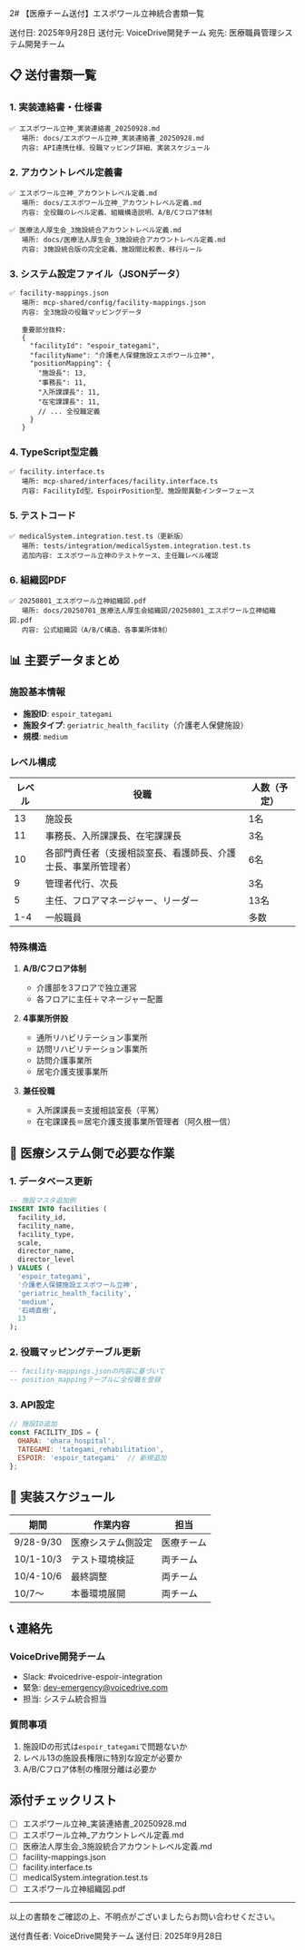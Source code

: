 2# 【医療チーム送付】エスポワール立神統合書類一覧

送付日: 2025年9月28日
送付元: VoiceDrive開発チーム
宛先: 医療職員管理システム開発チーム

## 📋 送付書類一覧

### 1. 実装連絡書・仕様書
```
✅ エスポワール立神_実装連絡書_20250928.md
   場所: docs/エスポワール立神_実装連絡書_20250928.md
   内容: API連携仕様、役職マッピング詳細、実装スケジュール
```

### 2. アカウントレベル定義書
```
✅ エスポワール立神_アカウントレベル定義.md
   場所: docs/エスポワール立神_アカウントレベル定義.md
   内容: 全役職のレベル定義、組織構造説明、A/B/Cフロア体制

✅ 医療法人厚生会_3施設統合アカウントレベル定義.md
   場所: docs/医療法人厚生会_3施設統合アカウントレベル定義.md
   内容: 3施設統合版の完全定義、施設間比較表、移行ルール
```

### 3. システム設定ファイル（JSONデータ）
```
✅ facility-mappings.json
   場所: mcp-shared/config/facility-mappings.json
   内容: 全3施設の役職マッピングデータ

   重要部分抜粋:
   {
     "facilityId": "espoir_tategami",
     "facilityName": "介護老人保健施設エスポワール立神",
     "positionMapping": {
       "施設長": 13,
       "事務長": 11,
       "入所課課長": 11,
       "在宅課課長": 11,
       // ... 全役職定義
     }
   }
```

### 4. TypeScript型定義
```
✅ facility.interface.ts
   場所: mcp-shared/interfaces/facility.interface.ts
   内容: FacilityId型、EspoirPosition型、施設間異動インターフェース
```

### 5. テストコード
```
✅ medicalSystem.integration.test.ts（更新版）
   場所: tests/integration/medicalSystem.integration.test.ts
   追加内容: エスポワール立神のテストケース、主任職レベル確認
```

### 6. 組織図PDF
```
✅ 20250801_エスポワール立神組織図.pdf
   場所: docs/20250701_医療法人厚生会組織図/20250801_エスポワール立神組織図.pdf
   内容: 公式組織図（A/B/C構造、各事業所体制）
```

## 📊 主要データまとめ

### 施設基本情報
- **施設ID**: `espoir_tategami`
- **施設タイプ**: `geriatric_health_facility`（介護老人保健施設）
- **規模**: `medium`

### レベル構成
| レベル | 役職 | 人数（予定） |
|--------|------|-------------|
| 13 | 施設長 | 1名 |
| 11 | 事務長、入所課課長、在宅課課長 | 3名 |
| 10 | 各部門責任者（支援相談室長、看護師長、介護士長、事業所管理者） | 6名 |
| 9 | 管理者代行、次長 | 3名 |
| 5 | 主任、フロアマネージャー、リーダー | 13名 |
| 1-4 | 一般職員 | 多数 |

### 特殊構造
1. **A/B/Cフロア体制**
   - 介護部を3フロアで独立運営
   - 各フロアに主任＋マネージャー配置

2. **4事業所併設**
   - 通所リハビリテーション事業所
   - 訪問リハビリテーション事業所
   - 訪問介護事業所
   - 居宅介護支援事業所

3. **兼任役職**
   - 入所課課長＝支援相談室長（平篤）
   - 在宅課課長＝居宅介護支援事業所管理者（阿久根一信）

## 🔧 医療システム側で必要な作業

### 1. データベース更新
```sql
-- 施設マスタ追加例
INSERT INTO facilities (
  facility_id,
  facility_name,
  facility_type,
  scale,
  director_name,
  director_level
) VALUES (
  'espoir_tategami',
  '介護老人保健施設エスポワール立神',
  'geriatric_health_facility',
  'medium',
  '石崎直樹',
  13
);
```

### 2. 役職マッピングテーブル更新
```sql
-- facility-mappings.jsonの内容に基づいて
-- position_mappingテーブルに全役職を登録
```

### 3. API設定
```javascript
// 施設ID追加
const FACILITY_IDS = {
  OHARA: 'ohara_hospital',
  TATEGAMI: 'tategami_rehabilitation',
  ESPOIR: 'espoir_tategami'  // 新規追加
};
```

## 📅 実装スケジュール

| 期間 | 作業内容 | 担当 |
|------|---------|------|
| 9/28-9/30 | 医療システム側設定 | 医療チーム |
| 10/1-10/3 | テスト環境検証 | 両チーム |
| 10/4-10/6 | 最終調整 | 両チーム |
| 10/7〜 | 本番環境展開 | 両チーム |

## 📞 連絡先

### VoiceDrive開発チーム
- Slack: #voicedrive-espoir-integration
- 緊急: dev-emergency@voicedrive.com
- 担当: システム統合担当

### 質問事項
1. 施設IDの形式は`espoir_tategami`で問題ないか
2. レベル13の施設長権限に特別な設定が必要か
3. A/B/Cフロア体制の権限分離は必要か

## 添付チェックリスト

- [ ] エスポワール立神_実装連絡書_20250928.md
- [ ] エスポワール立神_アカウントレベル定義.md
- [ ] 医療法人厚生会_3施設統合アカウントレベル定義.md
- [ ] facility-mappings.json
- [ ] facility.interface.ts
- [ ] medicalSystem.integration.test.ts
- [ ] エスポワール立神組織図.pdf

---

以上の書類をご確認の上、不明点がございましたらお問い合わせください。

送付責任者: VoiceDrive開発チーム
送付日: 2025年9月28日